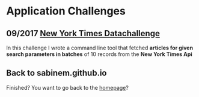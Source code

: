 # Application Challenges

## 09/2017 [New York Times Datachallenge](https://github.com/sabinem/nytimes_challenge)
In this challenge I wrote a command line tool that fetched **articles for given search parameters in batches** of 10 records from the **New York Times Api**

## Back to sabinem.github.io
Finished? You want to go back to the [homepage](../)?
